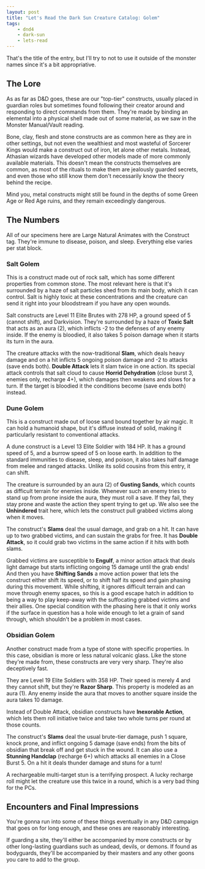 ```yaml
---
layout: post
title: "Let's Read the Dark Sun Creature Catalog: Golem"
tags:
    - dnd4
    - dark-sun
    - lets-read
---
```


That's the title of the entry, but I'll try to not to use it outside of the
monster names since it's a bit appropriative.

## The Lore

As as far as D&D goes, these are our "top-tier" constructs, usually placed in
guardian roles but sometimes found following their creator around and responding
to direct commands from them. They're made by binding an elemental into a
physical shell made out of some material, as we saw in the Monster Manual/Vault
reading.

Bone, clay, flesh and stone constructs are as common here as they are in other
settings, but not even the wealthiest and most wasteful of Sorcerer Kings would
make a construct out of iron, let alone other metals. Instead, Athasian wizards
have developed other models made of more commonly available materials. This
doesn't mean the constructs themselves are common, as most of the rituals to
make them are jealously guarded secrets, and even those who still know them
don't necessarily know the theory behind the recipe.

Mind you, metal constructs might still be found in the depths of some Green Age
or Red Age ruins, and they remain exceedingly dangerous.

## The Numbers

All of our specimens here are Large Natural Animates with the Construct
tag. They're immune to disease, poison, and sleep. Everything else varies per
stat block.

### Salt Golem

This is a construct made out of rock salt, which has some different properties
from common stone. The most relevant here is that it's surrounded by a haze of
salt particles shed from its main body, which it can control. Salt is highly
toxic at these concentrations and the creature can send it right into your
bloodstream if you have any open wounds.

Salt constructs are Level 11 Elite Brutes with 278 HP, a ground speed of 5
(cannot shift), and Darkvision. They're surrounded by a haze of **Toxic Salt**
that acts as an aura (2), which inflicts -2 to the defenses of any enemy
inside. If the enemy is bloodied, it also takes 5 poison damage when it starts
its turn in the aura.

The creature attacks with the now-traditional **Slam**, which deals heavy damage
and on a hit inflicts 5 ongoing poison damage and -2 to attacks (save ends
both). **Double Attack** lets it slam twice in one action. Its special attack
controls that salt cloud to cause **Horrid Dehydration** (close burst 3, enemies
only, recharge 4+), which damages then weakens and slows for a turn. If the
target is bloodied it the conditions become (save ends both) instead.

### Dune Golem

This is a construct made out of loose sand bound together by air magic. It can
hold a humanoid shape, but it's diffuse instead of solid, making it particularly
resistant to conventional attacks.

A dune construct is a Level 13 Elite Soldier with 184 HP. It has a ground speed
of 5, and a burrow speed of 5 on loose earth. In addition to the standard
immunities to disease, sleep, and poison, it also takes half damage from melee
and ranged attacks. Unlike its solid cousins from this entry, it can shift.

The creature is surrounded by an aura (2) of **Gusting Sands**, which counts as
difficult terrain for enemies inside. Whenever such an enemy tries to stand up
from prone inside the aura, they must roll a save. If they fail, they stay prone
and waste the action they spent trying to get up. We also see the **Unhindered**
trait here, which lets the construct pull grabbed victims along when it moves.

The construct's **Slams** deal the usual damage, and grab on a hit. It can have
up to two grabbed victims, and can sustain the grabs for free. It has **Double
Attack**, so it could grab two victims in the same action if it hits with both
slams.

Grabbed victims are susceptible to **Engulf**, a minor action attack that deals
light damage but starts inflicting ongoing 15 damage until the grab ends!  And
then you have **Shifting Sands** a move action power that lets the construct
either shift its speed, or to shift half its speed and gain phasing during this
movement. While shifting, it ignores difficult terrain and can move through
enemy spaces, so this is a good escape hatch in addition to being a way to play
keep-away with the suffocating grabbed victims and their allies. One special
condition with the phasing here is that it only works if the surface in question
has a hole wide enough to let a grain of sand through, which shouldn't be a
problem in most cases.

### Obsidian Golem

Another construct made from a type of stone with specific properties. In this
case, obsidian is more or less natural volcanic glass. Like the stone they're
made from, these constructs are very very sharp. They're also deceptively fast.

They are Level 19 Elite Soldiers with 358 HP. Their speed is merely 4 and they
cannot shift, but they're **Razor Sharp**. This property is modeled as an aura
(1). Any enemy inside the aura that moves to another square inside the aura
takes 10 damage.

Instead of Double Attack, obsidian constructs have **Inexorable Action**, which
lets them roll initiative twice and take two whole turns per round at those
counts.

The construct's **Slams** deal the usual brute-tier damage, push 1 square, knock
prone, and inflict ongoing 5 damage (save ends) from the bits of obsidian that
break off and get stuck in the wound. It can also use a **Stunning Handclap**
(recharge 6+) which attacks all enemies in a Close Burst 5. On a hit it deals
thunder damage and stuns for a turn!

A rechargeable multi-target stun is a terrifying prospect. A lucky recharge roll
might let the creature use this twice in a round, which is a very bad thing for
the PCs.

## Encounters and Final Impressions

You're gonna run into some of these things eventually in any D&D campaign that
goes on for long enough, and these ones are reasonably interesting.

If guarding a site, they'll either be accompanied by more constructs or by other
long-lasting guardians such as undead, devils, or demons. If found as
bodyguards, they'll be accompanied by their masters and any other goons you care
to add to the group.
